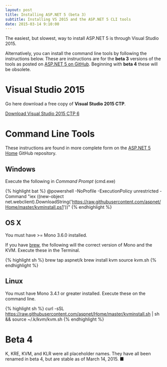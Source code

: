 ```yaml
---
layout: post
title: Installing ASP.NET 5 (beta 3)
subtitle: Installing VS 2015 and the ASP.NET 5 CLI tools
date: 2015-03-14 9:10:00
---
```


The easiest, but slowest, way to install ASP.NET 5 is through Visual Studio 2015. 

Alternatively, you can install the command line tools by following the instructions below. These are instructions are for the **beta 3** versions of the tools as posted on [ASP.NET 5 on GitHub](https://github.com/aspnet/home). Beginning with **beta 4** these will be obsolete.

# Visual Studio 2015

Go here download a free copy of **Visual Studio 2015 CTP**.

<a class="btn btn-primary" href="https://www.visualstudio.com/downloads/visual-studio-2015-ctp-vs">Download Visual Studio 2015 CTP 6</a>

# Command Line Tools

These instructions are found in more complete form on the [ASP.NET 5 Home](https://github.com/aspnet/home) GitHub repository.


## Windows
Execute the following in *Command Prompt* (cmd.exe)


{% highlight bat %}
@powershell -NoProfile -ExecutionPolicy unrestricted -Command "iex ((new-object net.webclient).DownloadString('https://raw.githubusercontent.com/aspnet/Home/master/kvminstall.ps1'))"
{% endhighlight %}


## OS X
You must have >= Mono 3.6.0 installed. 

If you have [brew](http://brew.sh), the following will the correct version of Mono and the KVM. Execute these in the Terminal.

{% highlight sh %}
brew tap aspnet/k
brew install kvm
source kvm.sh
{% endhighlight %}

## Linux
You must have Mono 3.4.1 or greater installed. Execute these on the command line.

{% highlight sh %}
curl -sSL https://raw.githubusercontent.com/aspnet/Home/master/kvminstall.sh | sh && source ~/.k/kvm/kvm.sh
{% endhighlight %}


# Beta 4
K, KRE, KVM, and KLR were all placeholder names. They have all been renamed in beta 4, but are stable as of March 14, 2015.  ■
